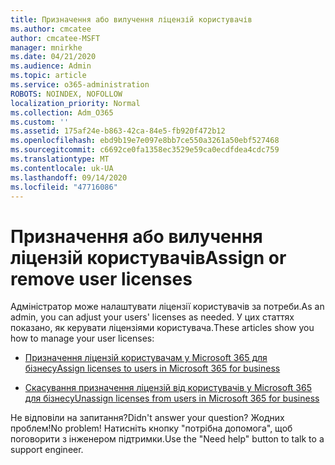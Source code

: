 ```yaml
---
title: Призначення або вилучення ліцензій користувачів
ms.author: cmcatee
author: cmcatee-MSFT
manager: mnirkhe
ms.date: 04/21/2020
ms.audience: Admin
ms.topic: article
ms.service: o365-administration
ROBOTS: NOINDEX, NOFOLLOW
localization_priority: Normal
ms.collection: Adm_O365
ms.custom: ''
ms.assetid: 175af24e-b863-42ca-84e5-fb920f472b12
ms.openlocfilehash: ebd9b19e7e097e8bb7ce550a3261a50ebf527468
ms.sourcegitcommit: c6692ce0fa1358ec3529e59ca0ecdfdea4cdc759
ms.translationtype: MT
ms.contentlocale: uk-UA
ms.lasthandoff: 09/14/2020
ms.locfileid: "47716086"
---
```

# <a name="assign-or-remove-user-licenses"></a><span data-ttu-id="8065c-102">Призначення або вилучення ліцензій користувачів</span><span class="sxs-lookup"><span data-stu-id="8065c-102">Assign or remove user licenses</span></span>

<span data-ttu-id="8065c-103">Адміністратор може налаштувати ліцензії користувачів за потреби.</span><span class="sxs-lookup"><span data-stu-id="8065c-103">As an admin, you can adjust your users' licenses as needed.</span></span> <span data-ttu-id="8065c-104">У цих статтях показано, як керувати ліцензіями користувача.</span><span class="sxs-lookup"><span data-stu-id="8065c-104">These articles show you how to manage your user licenses:</span></span>
  
- [<span data-ttu-id="8065c-105">Призначення ліцензій користувачам у Microsoft 365 для бізнесу</span><span class="sxs-lookup"><span data-stu-id="8065c-105">Assign licenses to users in Microsoft 365 for business</span></span>](https://docs.microsoft.com/azure/active-directory/fundamentals/license-users-groups?context=azure/active-directory/users-groups-roles/context/ugr-context)

- [<span data-ttu-id="8065c-106">Скасування призначення ліцензій від користувачів у Microsoft 365 для бізнесу</span><span class="sxs-lookup"><span data-stu-id="8065c-106">Unassign licenses from users in Microsoft 365 for business</span></span>](https://docs.microsoft.com/azure/active-directory/fundamentals/license-users-groups?context=azure/active-directory/users-groups-roles/context/ugr-context#remove-a-license)

<span data-ttu-id="8065c-107">Не відповіли на запитання?</span><span class="sxs-lookup"><span data-stu-id="8065c-107">Didn't answer your question?</span></span> <span data-ttu-id="8065c-108">Жодних проблем!</span><span class="sxs-lookup"><span data-stu-id="8065c-108">No problem!</span></span> <span data-ttu-id="8065c-109">Натисніть кнопку "потрібна допомога", щоб поговорити з інженером підтримки.</span><span class="sxs-lookup"><span data-stu-id="8065c-109">Use the "Need help" button to talk to a support engineer.</span></span>